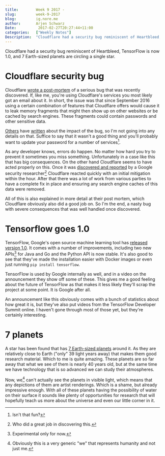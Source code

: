 ```yaml
---
title:        Week 9 2017 - 
slug:         week-9-2017
blog:         ig.nore.me  
author:       Arjen Schwarz  
Date:          2017-02-27T20:27:44+11:00  
categories:   ["Weekly Notes"]
Description:  "Cloudflare had a security bug reminiscent of Heartbleed, TensorFlow is now 1.0, and 7 Earth-sized planets are circling a single star."
---
```


Cloudflare had a security bug reminiscent of Heartbleed, TensorFlow is now 1.0, and 7 Earth-sized planets are circling a single star. 

# Cloudflare security bug

Cloudflare [wrote a post-mortem](https://blog.cloudflare.com/incident-report-on-memory-leak-caused-by-cloudflare-parser-bug/) of a serious bug that was recently discovered. If, like me, you're using Cloudflare's services you most likely got an email about it. In short, the issue was that since September 2016 using a certain combination of features that Cloudflare offers would cause it to leak memory fragments that might then show up on other websites or be cached by search engines. These fragments could contain passwords and other sensitive data.

[Others](http://arstechnica.com/security/2017/02/serious-cloudflare-bug-exposed-a-potpourri-of-secret-customer-data/) have [written](https://www.wired.com/2017/02/crazy-cloudflare-bug-jeopardized-millions-sites/) about the impact of the bug, so I'm not going into any details on that. Suffice to say that it wasn't a good thing and you'll probably want to update your password for a number of services[^1].

As any developer knows, errors do happen. No matter how hard you try to prevent it sometimes you miss something. Unfortunately in a case like this that has big consequences. On the other hand Cloudflare seems to have acted properly on this. Once it was [discovered and reported](https://bugs.chromium.org/p/project-zero/issues/detail?id=1139) by a Google security researcher[^2] Cloudflare reacted quickly with an initial mitigation within the hour. After that there was a lot of work from various parties to have a complete fix in place and ensuring any search engine caches of this data were removed.

All of this is also explained in more detail at their post mortem, which Cloudflare obviously also did a good job on. So I'm the end, a nasty bug with severe consequences that was well handled once discovered.

# Tensorflow goes 1.0

TensorFlow, Google's open source machine learning tool has [released version 1.0](https://developers.googleblog.com/2017/02/announcing-tensorflow-10.html). It comes with a number of improvements, including two new APIs[^3] for Java and Go and the Python API is now stable. It's also good to see that they've made the installation easier with Docker images or even just running `pip install tensorflow`.

TensorFlow is used by Google internally as well, and in a video on the announcement they show off some of these. This gives me a good feeling about the future of TensorFlow as that makes it less likely they'll scrap the project at some point. It is Google after all. 

An announcement like this obviously comes with a bunch of statistics about how great it is, but they've also put videos from the TensorFlow Developer Summit online. I haven't gone through most of those yet, but they're certainly interesting.

# 7 planets

A star has been found that has [7 Earth-sized planets](http://www.nature.com/news/these-seven-alien-worlds-could-help-explain-how-planets-form-1.21512) around it. As they are relatively close to Earth ("only" 39 light years away) that makes them good research material. Which to me is quite amazing. These planets are so far away that what we see of them is nearly 40 years old, but at the same time we have technology that is so advanced we can study their atmospheres.

Now, we[^4] can't actually see the planets in visible light, which means that any depictions of them are artist renderings. Which is a shame, but already impressive enough. With all of these planets having the possibility of water on their surface it sounds like plenty of opportunities for research that will hopefully teach us more about the universe and even our little corner in it.

[^1]:	Isn't that fun?

[^2]:	Who did a great job in discovering this.

[^3]:	Experimental only for now.

[^4]:	Obviously this is a very generic "we" that represents humanity and not just me.
